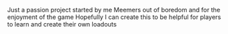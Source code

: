 Just a passion project started by me Meemers out of boredom and for the enjoyment of the game
Hopefully I can create this to be helpful for players to learn and create their own loadouts
